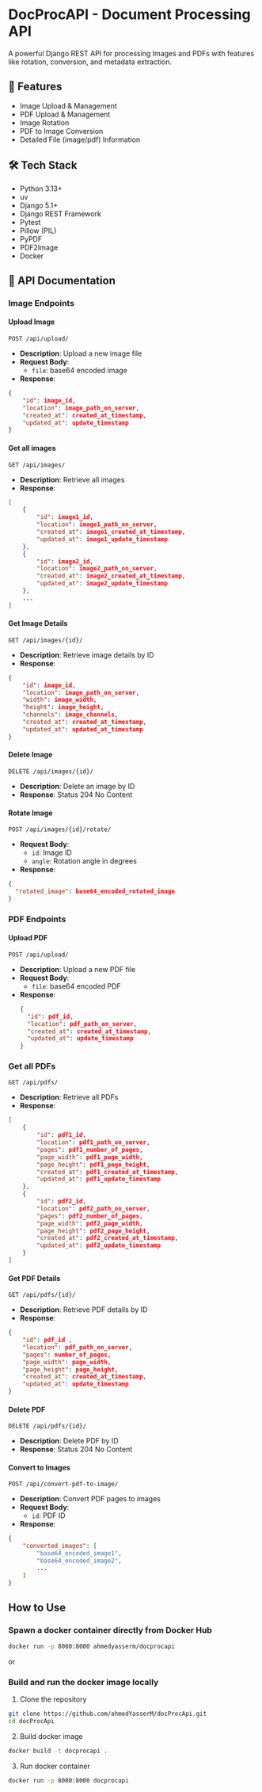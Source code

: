 # DocProcAPI - Document Processing API

A powerful Django REST API for processing Images and PDFs with features like rotation, conversion, and metadata extraction.

## 🚀 Features

-  Image Upload & Management
- PDF Upload & Management
- Image Rotation
- PDF to Image Conversion
- Detailed File (image/pdf) Information

## 🛠️ Tech Stack

- Python 3.13+
- uv
- Django 5.1+
- Django REST Framework
- Pytest
- Pillow (PIL)
- PyPDF
- PDF2Image
- Docker

## 📝 API Documentation

### Image Endpoints

#### Upload Image
`POST /api/upload/`
- **Description**: Upload a new image file
- **Request Body**:
  - `file`: base64 encoded image
- **Response**: 
```json
{
    "id": image_id,
    "location": image_path_on_server,
    "created_at": created_at_timestamp,
    "updated_at": update_timestamp
}
```

#### Get all images
`GET /api/images/`
- **Description**: Retrieve all images
- **Response**: 
```json
[
    {
        "id": image1_id,
        "location": image1_path_on_server,
        "created_at": image1_created_at_timestamp,
        "updated_at": image1_update_timestamp
    },
    {
        "id": image2_id,
        "location": image2_path_on_server,
        "created_at": image2_created_at_timestamp,
        "updated_at": image2_update_timestamp
    },
    ...
]
```

#### Get Image Details
`GET /api/images/{id}/`
- **Description**: Retrieve image details by ID
- **Response**: 
```json
{
    "id": image_id,
    "location": image_path_on_server,
    "width": image_width,
    "height": image_height,
    "channels": image_channels,
    "created_at": created_at_timestamp,
    "updated_at": updated_at_timestamp
}

```

#### Delete Image
`DELETE /api/images/{id}/`
- **Description**: Delete an image by ID
- **Response**: Status 204 No Content

#### Rotate Image
`POST /api/images/{id}/rotate/`
- **Request Body**:
  - `id`: Image ID
  - `angle`: Rotation angle in degrees
- **Response**: 
```json
{
  "rotated_image": base64_encoded_rotated_image
}
```

### PDF Endpoints

#### Upload PDF
`POST /api/upload/`
- **Description**: Upload a new PDF file
- **Request Body**:
  - `file`: base64 encoded PDF
- **Response**:
  ```json
  {
    "id": pdf_id,
    "location": pdf_path_on_server,
    "created_at": created_at_timestamp,
    "updated_at": update_timestamp
  }
  ```

### Get all PDFs

`GET /api/pdfs/`
- **Description**: Retrieve all PDFs
- **Response**: 
```json
[
    {
        "id": pdf1_id,
        "location": pdf1_path_on_server,
        "pages": pdf1_number_of_pages,
        "page_width": pdf1_page_width,
        "page_height": pdf1_page_height,
        "created_at": pdf1_created_at_timestamp,
        "updated_at": pdf1_update_timestamp
    },
    {
        "id": pdf2_id,
        "location": pdf2_path_on_server,
        "pages": pdf2_number_of_pages,
        "page_width": pdf2_page_width,
        "page_height": pdf2_page_height,
        "created_at": pdf2_created_at_timestamp,
        "updated_at": pdf2_update_timestamp
    }
]
```
#### Get PDF Details
`GET /api/pdfs/{id}/`
- **Description**: Retrieve PDF details by ID
- **Response**: 
```json
{
    "id": pdf_id ,
    "location": pdf_path_on_server,
    "pages": number_of_pages,
    "page_width": page_width,
    "page_height": page_height,
    "created_at": created_at_timestamp,
    "updated_at": update_timestamp
}
```

#### Delete PDF
`DELETE /api/pdfs/{id}/`
- **Description**: Delete PDF by ID
- **Response**: Status 204 No Content

#### Convert to Images
`POST /api/convert-pdf-to-image/`
- **Description**: Convert PDF pages to images
- **Request Body**:
  - `id`: PDF ID
- **Response**: 
```json
{
    "converted_images": [
        "base64_encoded_image1",
        "base64_encoded_image2",
        ...
    ]
}
```

## How to Use

### Spawn a docker container directly from Docker Hub

```bash
docker run -p 8000:8000 ahmedyasserm/docprocapi
```

or 

### Build and run the docker image locally

1. Clone the repository 

```bash
git clone https://github.com/ahmedYasserM/docProcApi.git
cd docProcApi
```

2. Build docker image

```bash 
docker build -t docprocapi .
```

3. Run docker container 

```bash 
docker run -p 8000:8000 docprocapi
```
